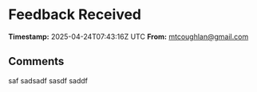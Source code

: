 # Feedback Received

**Timestamp:** 2025-04-24T07:43:16Z UTC
**From:** mtcoughlan@gmail.com

## Comments
saf sadsadf sasdf saddf
